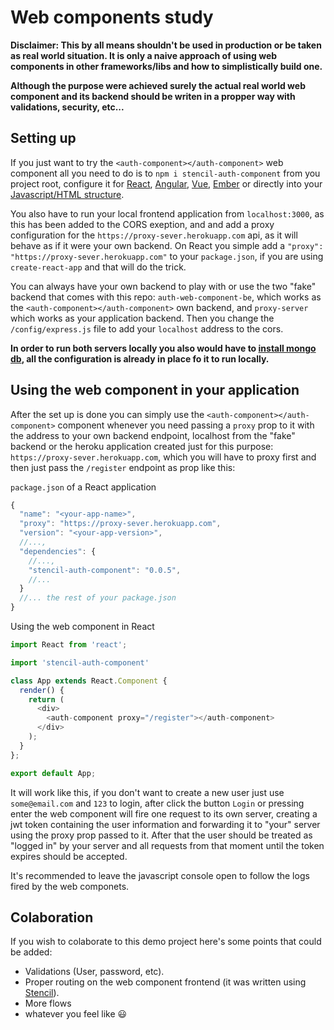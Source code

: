# Web components study

**Disclaimer: This by all means shouldn't be used in production or be taken as real world situation. It is only a naive approach of using web components in other frameworks/libs and how to simplistically build one.**

**Although the purpose were achieved surely the actual real world web component and its backend should be writen in a propper way with validations, security, etc...**

## Setting up

If you just want to try the `<auth-component></auth-component>` web component all you need to do is to `npm i stencil-auth-component` from you project root, configure it for [React](https://stenciljs.com/docs/react), [Angular](https://stenciljs.com/docs/angular), [Vue](https://stenciljs.com/docs/vue), [Ember](https://stenciljs.com/docs/ember) or directly into your [Javascript/HTML structure](https://stenciljs.com/docs/javascript).


You also have to run your local frontend application from `localhost:3000`, as this has been added to the CORS exeption, and and add a proxy configuration for the `https://proxy-sever.herokuapp.com` api, as it will behave as if it were your own backend. On React you simple add a `"proxy": "https://proxy-sever.herokuapp.com"` to your `package.json`, if you are using `create-react-app` and that will do the trick.

You can always have your own backend to play with or use the two "fake" backend that comes with this repo: `auth-web-component-be`, which works as the `<auth-component></auth-component>` own backend, and `proxy-server` which works as your application backend. Then you change the `/config/express.js` file to add your `localhost` address to the cors.

**In order to run both servers locally you also would have to [install mongo db](https://docs.mongodb.com/manual/administration/install-community/), all the configuration is already in place fo it to run locally.**

## Using the web component in your application

After the set up is done you can simply use the `<auth-component></auth-component>` component whenever you need passing a `proxy` prop to it with the address to your own backend endpoint, localhost from the "fake" backend or the heroku application created just for this purpose: `https://proxy-sever.herokuapp.com`, which you will have to proxy first and then just pass the `/register` endpoint as prop like this:

`package.json` of a React application
```javascript
{
  "name": "<your-app-name>",
  "proxy": "https://proxy-sever.herokuapp.com",
  "version": "<your-app-version>",
  //...,
  "dependencies": {
    //...,
    "stencil-auth-component": "0.0.5",
    //...
  }
  //... the rest of your package.json
}
```

Using the web component in React
```javascript
import React from 'react';

import 'stencil-auth-component'

class App extends React.Component {
  render() {
    return (
      <div>
        <auth-component proxy="/register"></auth-component>
      </div>
    );
  }
};

export default App;
```

It will work like this, if you don't want to create a new user just use `some@email.com` and `123` to login, after click the button `Login` or pressing enter the web component will fire one request to its own server, creating a jwt token containing the user information and forwarding it to "your" server using the proxy prop passed to it. After that the user should be treated as "logged in" by your server and all requests from that moment until the token expires should be accepted.

It's recommended to leave the javascript console open to follow the logs fired by the web componets.

## Colaboration

If you wish to colaborate to this demo project here's some points that could be added:

* Validations (User, password, etc).
* Proper routing on the web component frontend (it was written using [Stencil](https://stenciljs.com/docs/introduction)).
* More flows
* whatever you feel like 😃